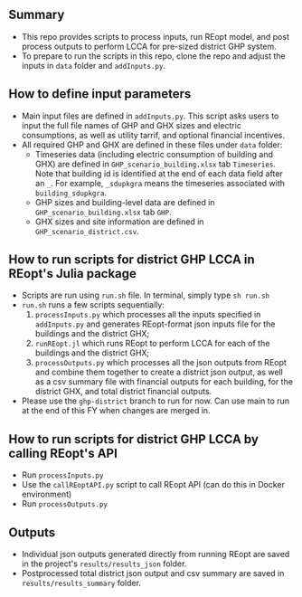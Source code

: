 ## Summary
- This repo provides scripts to process inputs, run REopt model, and post process outputs to perform LCCA for pre-sized district GHP system.
- To prepare to run the scripts in this repo, clone the repo and adjust the inputs in `data` folder and `addInputs.py`.

## How to define input parameters
- Main input files are defined in `addInputs.py`. This script asks users to input the full file names of GHP and GHX sizes and electric consumptions, as well as utility tarrif, and optional financial incentives.
- All required GHP and GHX are defined in these files under `data` folder:
  - Timeseries data (including electric consumption of building and GHX) are defined in `GHP_scenario_building.xlsx` tab `Timeseries`. Note that building id is identified at the end of each data field after an `_`. For example, `_sdupkgra` means the timeseries associated with `building_sdupkgra`.
  - GHP sizes and building-level data are defined in `GHP_scenario_building.xlsx` tab `GHP`.
  - GHX sizes and site information are defined in `GHP_scenario_district.csv`. 

## How to run scripts for district GHP LCCA in REopt's Julia package
- Scripts are run using `run.sh` file. In terminal, simply type `sh run.sh`
- `run.sh` runs a few scripts sequentially:
    1) `processInputs.py` which processes all the inputs specified in `addInputs.py` and generates REopt-format json inputs file for the buildings and the district GHX;
    2) `runREopt.jl` which runs REopt to perform LCCA for each of the buildings and the district GHX;
    3) `processOutputs.py` which processes all the json outputs from REopt and combine them together to create a district json output, as well as a csv summary file with financial outputs for each building, for the district GHX, and total district financial outputs.
- Please use the `ghp-district` branch to run for now. Can use main to run at the end of this FY when changes are merged in.

## How to run scripts for district GHP LCCA by calling REopt's API
- Run `processInputs.py`
- Use the `callREoptAPI.py` script to call REopt API (can do this in Docker environment)
- Run `processOutputs.py`

## Outputs
- Individual json outputs generated directly from running REopt are saved in the project's `results/results_json` folder.
- Postprocessed total district json output and csv summary are saved in `results/results_summary` folder.


